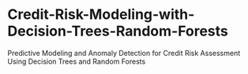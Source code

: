 # Credit-Risk-Modeling-with-Decision-Trees-Random-Forests
Predictive Modeling and Anomaly Detection for Credit Risk Assessment Using Decision Trees and Random Forests
